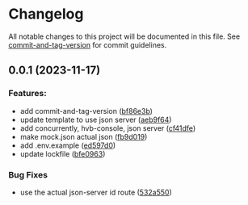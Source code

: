 # Changelog

All notable changes to this project will be documented in this file. See [commit-and-tag-version](https://github.com/absolute-version/commit-and-tag-version) for commit guidelines.

## 0.0.1 (2023-11-17)


### Features:

* add commit-and-tag-version ([bf86e3b](https://github.com/henrikvilhelmberglund/express-api-template/commit/bf86e3b0b3db31b2025016221de3380853ea339d))
* update template to use json server ([aeb9f64](https://github.com/henrikvilhelmberglund/express-api-template/commit/aeb9f6413fe424785bea9dd71de0b35067fbfd48))
* add concurrently, hvb-console, json server ([cf41dfe](https://github.com/henrikvilhelmberglund/express-api-template/commit/cf41dfe4d66d567c07f14a39c1ec1cf0c3caacab))
* make mock.json actual json ([fb9d019](https://github.com/henrikvilhelmberglund/express-api-template/commit/fb9d019893edd0685b65aed07f0d864be501d67c))
* add .env.example ([ed597d0](https://github.com/henrikvilhelmberglund/express-api-template/commit/ed597d01f7b12a19e01e853c5c9d0cb4eede2390))
* update lockfile ([bfe0963](https://github.com/henrikvilhelmberglund/express-api-template/commit/bfe096370dc5c254b586bf6b43cb7b29503fa8a7))


### Bug Fixes

* use the actual json-server id route ([532a550](https://github.com/henrikvilhelmberglund/express-api-template/commit/532a55066d0f35e8c2c8d65cf12c64f93eff33d1))
